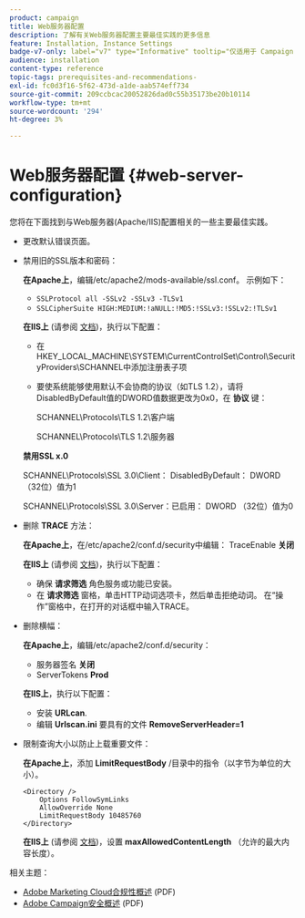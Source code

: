 ```yaml
---
product: campaign
title: Web服务器配置
description: 了解有关Web服务器配置主要最佳实践的更多信息
feature: Installation, Instance Settings
badge-v7-only: label="v7" type="Informative" tooltip="仅适用于 Campaign Classic v7"
audience: installation
content-type: reference
topic-tags: prerequisites-and-recommendations-
exl-id: fc0d3f16-5f62-473d-a1de-aab574eff734
source-git-commit: 209ccbcac20052826dad0c55b35173be20b10114
workflow-type: tm+mt
source-wordcount: '294'
ht-degree: 3%

---
```


# Web服务器配置 {#web-server-configuration}



您将在下面找到与Web服务器(Apache/IIS)配置相关的一些主要最佳实践。

* 更改默认错误页面。

* 禁用旧的SSL版本和密码：

  **在Apache上**，编辑/etc/apache2/mods-available/ssl.conf。 示例如下：

   * `SSLProtocol all -SSLv2 -SSLv3 -TLSv1`
   * `SSLCipherSuite HIGH:MEDIUM:!aNULL:!MD5:!SSLv3:!SSLv2:!TLSv1`

  **在IIS上** (请参阅 [文档](https://support.microsoft.com/en-us/kb/245030))，执行以下配置：

   * 在HKEY_LOCAL_MACHINE\SYSTEM\CurrentControlSet\Control\SecurityProviders\SCHANNEL中添加注册表子项
   * 要使系统能够使用默认不会协商的协议（如TLS 1.2），请将DisabledByDefault值的DWORD值数据更改为0x0，在 **协议** 键：

     SCHANNEL\Protocols\TLS 1.2\客户端

     SCHANNEL\Protocols\TLS 1.2\服务器

  **禁用SSL x.0**

  SCHANNEL\Protocols\SSL 3.0\Client： DisabledByDefault： DWORD （32位）值为1

  SCHANNEL\Protocols\SSL 3.0\Server：已启用： DWORD （32位）值为0

* 删除 **TRACE** 方法：

  **在Apache上**，在/etc/apache2/conf.d/security中编辑： TraceEnable **关闭**

  **在IIS上** (请参阅 [文档](https://www.iis.net/configreference/system.webserver/security/requestfiltering/verbs))，执行以下配置：

   * 确保 **请求筛选** 角色服务或功能已安装。
   * 在 **请求筛选** 窗格，单击HTTP动词选项卡，然后单击拒绝动词。 在“操作”窗格中，在打开的对话框中输入TRACE。

* 删除横幅：

  **在Apache上**，编辑/etc/apache2/conf.d/security：

   * 服务器签名 **关闭**
   * ServerTokens **Prod**

  **在IIS上**，执行以下配置：

   * 安装 **URLcan**.
   * 编辑 **Urlscan.ini** 要具有的文件 **RemoveServerHeader=1**

* 限制查询大小以防止上载重要文件：

  **在Apache上**，添加 **LimitRequestBody** /目录中的指令（以字节为单位的大小）。

  ```
  <Directory />
      Options FollowSymLinks
      AllowOverride None
      LimitRequestBody 10485760
  </Directory>
  ```

  **在IIS上** (请参阅 [文档](https://www.iis.net/configreference/system.webserver/security/requestfiltering/requestlimits))，设置 **maxAllowedContentLength** （允许的最大内容长度）。

相关主题：

* [Adobe Marketing Cloud合规性概述](https://experienceleague.adobe.com/docs/core-services/assets/Adobe-Marketing-Cloud-Privacy-and-Security-Overview.pdf) (PDF)
* [Adobe Campaign安全概述](https://www.adobe.com/content/dam/cc/en/security/pdfs/ADB-CampaignSecurity-WP.pdf) (PDF)
